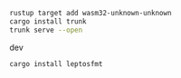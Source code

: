 ```sh
rustup target add wasm32-unknown-unknown
cargo install trunk
trunk serve --open
```

dev
```sh
cargo install leptosfmt
```